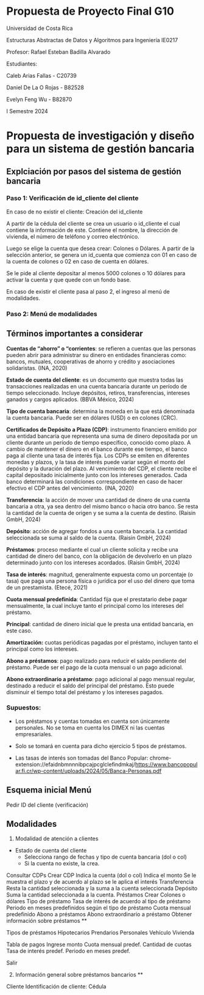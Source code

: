 # Propuesta de Proyecto Final G10

Universidad de Costa Rica

Estructuras Abstractas de Datos y Algoritmos para Ingeniería IE0217

Profesor: Rafael Esteban Badilla Alvarado

Estudiantes: 

Caleb Arias Fallas - C20739

Daniel De La O Rojas - B82528

Evelyn Feng Wu - B82870

I Semestre 2024


# Propuesta de investigación y diseño para un sistema de gestión bancaria

## Explciación por pasos del sistema de gestión bancaria

### Paso 1:  Verificación de id_cliente del cliente

En caso de no existir el cliente: Creación del id_cliente

A partir de la cédula del cliente se crea un usuario o id_cliente el cual contiene la información  de este. Contiene el nombre, la dirección de vivienda, el número de teléfono y correo electrónico.

Luego se elige la cuenta que desea crear: Colones o Dólares. A partir de la selección anterior, se genera un id_cuenta que comienza con 01 en caso de la cuenta de colones o 02 en caso de cuenta en dólares.

Se le pide al cliente depositar al menos 5000 colones o 10 dólares para activar la cuenta y que quede con un fondo base.

En caso de existir el cliente pasa al paso 2, el ingreso al menú de modalidades. 

### Paso 2: Menú de modalidades





## Términos importantes a considerar

**Cuentas de “ahorro” o “corrientes**: se refieren a cuentas que las personas pueden abrir para administrar su dinero en entidades financieras como: bancos, mutuales, cooperativas de ahorro y crédito y asociaciones solidaristas. (INA, 2020)

**Estado de cuenta del cliente**: es un documento que muestra todas las transacciones realizadas en una cuenta bancaria durante un período de tiempo seleccionado. Incluye depósitos, retiros, transferencias, intereses ganados y cargos aplicados. (BBVA México, 2024)

**Tipo de cuenta bancaria**: determina la moneda en la que está denominada la cuenta bancaria. Puede ser en dólares (USD) o en colones (CRC).

**Certificados de Depósito a Plazo (CDP)**: instrumento financiero emitido por una entidad bancaria que representa una suma de dinero depositada por un cliente durante un período de tiempo específico, conocido como plazo. A cambio de mantener el dinero en el banco durante ese tiempo, el banco paga al cliente una tasa de interés fija. Los CDPs se emiten en diferentes monedas y plazos, y la tasa de interés puede variar según el monto del depósito y la duración del plazo. Al vencimiento del CDP, el cliente recibe el capital depositado inicialmente junto con los intereses generados. Cada banco determinará las condiciones correspondiente en caso de hacer efectivo el CDP antes del vencimiento. (INA, 2020)

**Transferencia**: la acción de mover una cantidad de dinero de una cuenta bancaria a otra, ya sea dentro del mismo banco o hacia otro banco. Se resta la cantidad de la cuenta de origen y se suma a la cuenta de destino. (Raisin GmbH, 2024)

**Depósito**: acción de agregar fondos a una cuenta bancaria. La cantidad seleccionada se suma al saldo de la cuenta. (Raisin GmbH, 2024)

**Préstamos**: proceso mediante el cual un cliente solicita y recibe una cantidad de dinero del banco, con la obligación de devolverlo en un plazo determinado junto con los intereses acordados. (Raisin GmbH, 2024)

**Tasa de interés**: magnitud, generalmente expuesta como un porcentaje (o tasa) que paga una persona física o jurídica por el uso del dinero que toma de un prestamista. (Etecé, 2021)

**Cuota mensual predefinida**: Cantidad fija que el prestatario debe pagar mensualmente, la cual incluye tanto el principal como los intereses del préstamo.

**Principal**: cantidad de dinero inicial que le presta una entidad bancaria, en este caso.

**Amortización:** cuotas periódicas pagadas por el préstamo, incluyen tanto el principal como los intereses.

**Abono a préstamos**: pago realizado para reducir el saldo pendiente del préstamo. Puede ser el pago de la cuota mensual o un pago adicional.

**Abono extraordinario a préstamo**: pago adicional al pago mensual regular, destinado a reducir el saldo del principal del préstamo. Esto puede disminuir el tiempo total del préstamo y los intereses pagados.





### Supuestos:
- Los préstamos y cuentas tomadas en cuenta son únicamente personales. No se toma en cuenta los DIMEX ni las cuentas empresariales.

- Solo se tomará en cuenta para dicho ejercicio 5 tipos de préstamos. 

- Las tasas de interés son tomadas del Banco Popular:
chrome-extension://efaidnbmnnnibpcajpcglclefindmkaj/https://www.bancopopular.fi.cr/wp-content/uploads/2024/05/Banca-Personas.pdf



## Esquema inicial Menú
Pedir ID del cliente (verificación)
## Modalidades
1. Modalidad de atención a clientes
- Estado de cuenta del cliente
  - Selecciona rango de fechas y tipo de cuenta bancaria (dol o col)
  - Si la cuenta no existe, la crea.
	
Consultar CDPs
Crear CDP
Indica la cuenta (dol o col)
Indica el monto 
Se le muestra el plazo y de acuerdo al plazo se le aplica el interés
Transferencia
Resta la cantidad seleccionada y la suma a la cuenta seleccionada
Depósito
Suma la cantidad seleccionada a la cuenta.
Préstamos
Crear
Colones o dólares
Tipo de préstamo
Tasa de interés de acuerdo al tipo de préstamo
Periodo en meses predefinidos según el tipo de préstamo
Cuota mensual predefinido
Abono a préstamos
Abono extraordinario a préstamo
Obtener información sobre préstamos **

Tipos de préstamos
Hipotecarios
Prendarios
Personales
Vehículo
Vivienda

Tabla de pagos
Ingrese monto
Cuota mensual predef.
Cantidad de cuotas
Tasa de interés predef.
Periodo en meses predef.

Salir

2. Información general sobre préstamos bancarios **


Cliente
Identificación de cliente: Cédula

